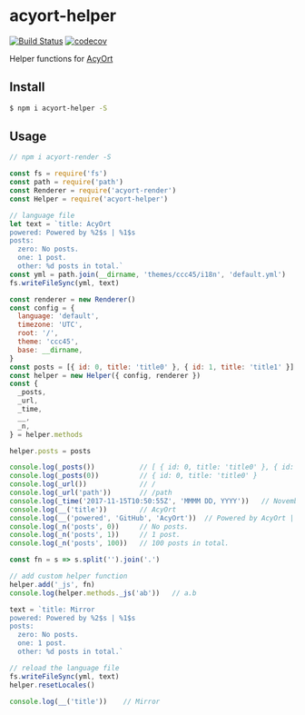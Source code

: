 # acyort-helper

[![Build Status](https://travis-ci.org/acyortjs/acyort-helper.svg?branch=master)](https://travis-ci.org/acyortjs/acyort-helper)
[![codecov](https://codecov.io/gh/acyortjs/acyort-helper/branch/master/graph/badge.svg)](https://codecov.io/gh/acyortjs/acyort-helper)

Helper functions for [AcyOrt](https://github.com/acyortjs/acyort)

## Install

```bash
$ npm i acyort-helper -S
```

## Usage

```js
// npm i acyort-render -S

const fs = require('fs')
const path = require('path')
const Renderer = require('acyort-render')
const Helper = require('acyort-helper')

// language file
let text = `title: AcyOrt
powered: Powered by %2$s | %1$s
posts:
  zero: No posts.
  one: 1 post.
  other: %d posts in total.`
const yml = path.join(__dirname, 'themes/ccc45/i18n', 'default.yml')
fs.writeFileSync(yml, text)

const renderer = new Renderer()
const config = {
  language: 'default',
  timezone: 'UTC',
  root: '/',
  theme: 'ccc45',
  base: __dirname,
}
const posts = [{ id: 0, title: 'title0' }, { id: 1, title: 'title1' }]
const helper = new Helper({ config, renderer })
const {
  _posts,
  _url,
  _time,
  __,
  _n,
} = helper.methods

helper.posts = posts

console.log(_posts())           // [ { id: 0, title: 'title0' }, { id: 1, title: 'title1' } ]
console.log(_posts(0))          // { id: 0, title: 'title0' }
console.log(_url())             // /
console.log(_url('path'))       // /path
console.log(_time('2017-11-15T10:50:55Z', 'MMMM DD, YYYY'))   // November 15, 2017
console.log(__('title'))        // AcyOrt
console.log(__('powered', 'GitHub', 'AcyOrt'))  // Powered by AcyOrt | GitHub
console.log(_n('posts', 0))     // No posts.
console.log(_n('posts', 1))     // 1 post.
console.log(_n('posts', 100))   // 100 posts in total.

const fn = s => s.split('').join('.')

// add custom helper function
helper.add('_js', fn)
console.log(helper.methods._js('ab'))   // a.b

text = `title: Mirror
powered: Powered by %2$s | %1$s
posts:
  zero: No posts.
  one: 1 post.
  other: %d posts in total.`

// reload the language file
fs.writeFileSync(yml, text)
helper.resetLocales()

console.log(__('title'))    // Mirror
```
